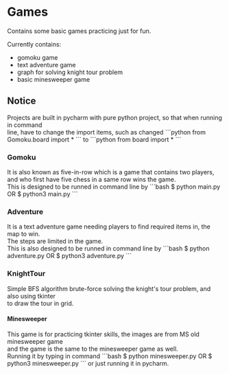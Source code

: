 # Games
Contains some basic games practicing just for fun.

Currently contains:
<ul>
  <li>gomoku game</li>
  <li>text adventure game</li>
  <li>graph for solving knight tour problem</li>
  <li>basic minesweeper game</li>
</ul>

<h2>Notice</h2>
Projects are built in pycharm with pure python project, so that when running in command<br>
line, have to change the import items, such as changed
```python
from Gomoku.board import *
```
to
```python
from board import *
```

<h3>Gomoku</h3>
It is also known as five-in-row which is a game that contains two players,
and who first have five chess in a same row wins the game.<br>
This is designed to be runned in command line by
```bash
$ python main.py
OR
$ python3 main.py
```

<h3>Adventure</h3>
It is a text adventure game needing players to find required items in,
the map to win.<br>
The steps are limited in the game.<br>
This is also designed to be runned in command line by
```bash
$ python adventure.py
OR
$ python3 adventure.py
```

<h3>KnightTour</h3>
Simple BFS algorithm brute-force solving the knight's tour problem, and also
using tkinter<br>
to draw the tour in grid.

<h4>Minesweeper</h4>
This game is for practicing tkinter skills, the images are from MS old minesweeper game<br>
and the game is the same to the minesweeper game as well.<br>
Running it by typing in command
```bash
$ python minesweeper.py
OR
$ python3 minesweeper.py
```
or just running it in pycharm.



